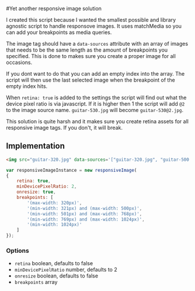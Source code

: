 #Yet another responsive image solution

I created this script because I wanted the smallest possible and library agnostic script to handle responsove images. It uses matchMedia so you can add your breakpoints as media queries.

The image tag should have a `data-sources` attribute with an array of images that needs to be the same length as the amount of breakpoints you specified. This is done to makes sure you create a proper image for all occasions.

If you dont want to do that you can add an empty index into the array. The script will then use the last selected image when the breakpoint of the empty index hits.

When `retina: true` is added to the settings the script will find out what the device pixel ratio is via javascript. If it is higher then 1 the script will add `@2` to the image source name. `guitar-530.jpg` will become `guitar-530@2.jpg`.

This solution is quite harsh and it makes sure you create retina assets for all responsive image tags. If you don't, it will break.

## Implementation
``` html
<img src="guitar-320.jpg" data-sources='["guitar-320.jpg", "guitar-500.jpg", "guitar-768.jpg", "guitar-1024.jpg", "guitar-1920.jpg"]' alt="guitar" />`
```

``` javascript
var responsiveImageInstance = new responsiveImage(
{
	retina: true,
	minDevicePixelRatio: 2,
	onresize: true,
	breakpoints: [
		'(max-width: 320px)',
		'(min-width: 321px) and (max-width: 500px)',
		'(min-width: 501px) and (max-width: 768px)',
		'(min-width: 769px) and (max-width: 1024px)',
		'(min-width: 1024px)'
	]
});
```

### Options
* `retina` boolean, defaults to false
* `minDevicePixelRatio` number, defaults to 2
* `onresize` boolean, defaults to false
* `breakpoints` array